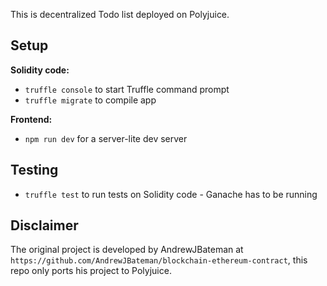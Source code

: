 This is decentralized Todo list deployed on Polyjuice.

## Setup

**Solidity code:**
* `truffle console` to start Truffle command prompt
* `truffle migrate` to compile app

**Frontend:**
* `npm run dev` for a server-lite dev server

## Testing

* `truffle test` to run tests on Solidity code - Ganache has to be running

## Disclaimer

The original project is developed by AndrewJBateman at `https://github.com/AndrewJBateman/blockchain-ethereum-contract`, this repo only ports his project to Polyjuice.
